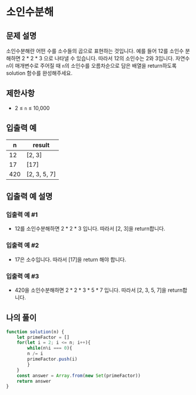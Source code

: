 # 소인수분해

## 문제 설명
소인수분해란 어떤 수를 소수들의 곱으로 표현하는 것입니다. 예를 들어 12를 소인수 분해하면 2 * 2 * 3 으로 나타낼 수 있습니다. 따라서 12의 소인수는 2와 3입니다. 자연수 `n`이 매개변수로 주어질 때 `n`의 소인수를 오름차순으로 담은 배열을 return하도록 solution 함수를 완성해주세요.

## 제한사항
- 2 ≤ `n` ≤ 10,000

## 입출력 예
|n|result|
|---|---|
|12|[2, 3]|
|17|[17]|
|420|[2, 3, 5, 7]|

## 입출력 예 설명

### 입출력 예 #1
- 12를 소인수분해하면 2 * 2 * 3 입니다. 따라서 [2, 3]을 return합니다.

### 입출력 예 #2
- 17은 소수입니다. 따라서 [17]을 return 해야 합니다.

### 입출력 예 #3
- 420을 소인수분해하면 2 * 2 * 3 * 5 * 7 입니다. 따라서 [2, 3, 5, 7]을 return합니다.

## 나의 풀이
```js
function solution(n) {
    let primeFactor = []
    for(let i = 2; i <= n; i++){
        while(n%i === 0){
        n /= i
        primeFactor.push(i)
        }
    }
    const answer = Array.from(new Set(primeFactor))
    return answer
}
```
